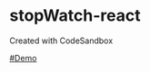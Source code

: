 # stopWatch-react
Created with CodeSandbox


<!--URL: https://codesandbox.io/s/github/agarwalmohit43/stopWatch-react/tree/main/-->


<a href="https://codesandbox.io/s/github/agarwalmohit43/stopWatch-react/tree/main/">#Demo</a>
